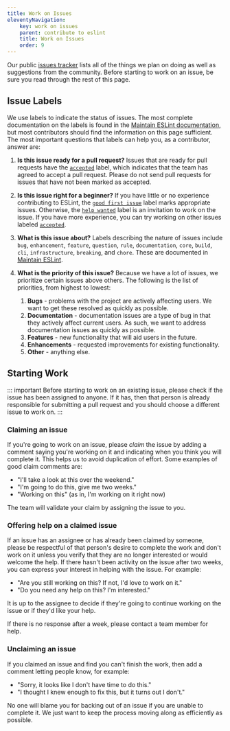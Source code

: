 ```yaml
---
title: Work on Issues
eleventyNavigation:
    key: work on issues
    parent: contribute to eslint
    title: Work on Issues
    order: 9
---
```


Our public [issues tracker](https://github.com/eslint/eslint/issues) lists all of the things we plan on doing as well as suggestions from the community. Before starting to work on an issue, be sure you read through the rest of this page.

## Issue Labels

We use labels to indicate the status of issues. The most complete documentation on the labels is found in the [Maintain ESLint documentation](../maintain/manage-issues#when-an-issue-or-pull-request-is-opened), but most contributors should find the information on this page sufficient. The most important questions that labels can help you, as a contributor, answer are:

1. **Is this issue ready for a pull request?** Issues that are ready for pull requests have the [`accepted`](https://github.com/eslint/eslint/labels/accepted) label, which indicates that the team has agreed to accept a pull request. Please do not send pull requests for issues that have not been marked as accepted.
2. **Is this issue right for a beginner?** If you have little or no experience contributing to ESLint, the [`good first issue`](https://github.com/eslint/eslint/labels/good%20first%20issue) label marks appropriate issues. Otherwise, the [`help wanted`](https://github.com/eslint/eslint/labels/help%20wanted) label is an invitation to work on the issue. If you have more experience, you can try working on other issues labeled [`accepted`](https://github.com/eslint/eslint/labels/accepted).
3. **What is this issue about?** Labels describing the nature of issues include `bug`, `enhancement`, `feature`, `question`, `rule`, `documentation`, `core`, `build`, `cli`, `infrastructure`, `breaking`, and `chore`. These are documented in [Maintain ESLint](../maintain/manage-issues#types-of-issues-and-pull-requests).
4. **What is the priority of this issue?** Because we have a lot of issues, we prioritize certain issues above others. The following is the list of priorities, from highest to lowest:

    1. **Bugs** - problems with the project are actively affecting users. We want to get these resolved as quickly as possible.
    1. **Documentation** - documentation issues are a type of bug in that they actively affect current users. As such, we want to address documentation issues as quickly as possible.
    1. **Features** - new functionality that will aid users in the future.
    1. **Enhancements** - requested improvements for existing functionality.
    1. **Other** - anything else.

## Starting Work

::: important
Before starting to work on an existing issue, please check if the issue has been assigned to anyone. If it has, then that person is already responsible for submitting a pull request and you should choose a different issue to work on.
:::

### Claiming an issue

If you're going to work on an issue, please _claim_ the issue by adding a comment saying you're working on it and indicating when you think you will complete it. This helps us to avoid duplication of effort. Some examples of good claim comments are:

- "I'll take a look at this over the weekend."
- "I'm going to do this, give me two weeks."
- "Working on this" (as in, I'm working on it right now)

The team will validate your claim by assigning the issue to you.

### Offering help on a claimed issue

If an issue has an assignee or has already been claimed by someone, please be respectful of that person's desire to complete the work and don't work on it unless you verify that they are no longer interested or would welcome the help. If there hasn't been activity on the issue after two weeks, you can express your interest in helping with the issue. For example:

- "Are you still working on this? If not, I'd love to work on it."
- "Do you need any help on this? I'm interested."

It is up to the assignee to decide if they're going to continue working on the issue or if they'd like your help.

If there is no response after a week, please contact a team member for help.

### Unclaiming an issue

If you claimed an issue and find you can't finish the work, then add a comment letting people know, for example:

- "Sorry, it looks like I don't have time to do this."
- "I thought I knew enough to fix this, but it turns out I don't."

No one will blame you for backing out of an issue if you are unable to complete it. We just want to keep the process moving along as efficiently as possible.
